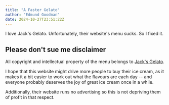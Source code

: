 ```yaml
---
title: "A Faster Gelato"
author: "Edmund Goodman"
date: 2024-10-27T23:51:22Z
---
```


I love Jack's Gelato. Unfortunately, their website's menu sucks. So I fixed it.

<!--more-->

## Please don't sue me disclaimer

All copyright and intellectual property of the menu belongs to
[Jack's Gelato](https://www.jacksgelato.com/).

I hope that this website might drive more people to buy their ice cream, as it
makes it a bit easier to work out what the flavours are each day -- and everyone
probably deserves the joy of great ice cream once in a while.

Additionally, their website runs no advertising so this is not depriving them of
profit in that respect.
